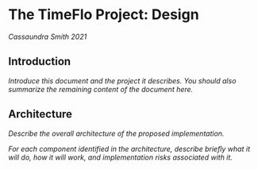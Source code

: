 # The TimeFlo Project: Design
*Cassaundra Smith 2021*

## Introduction

*Introduce this document and the project it describes. You
should also summarize the remaining content of the document
here.*

## Architecture

*Describe the overall architecture of the proposed
implementation.*

*For each component identified in the architecture, describe
briefly what it will do, how it will work, and
implementation risks associated with it.*
